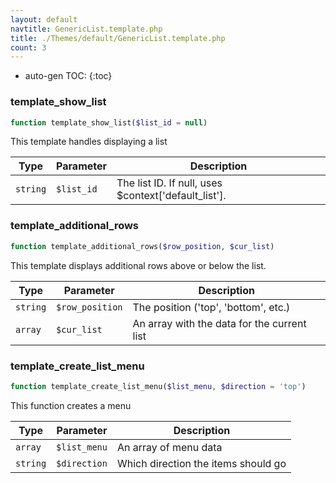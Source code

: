```yaml
---
layout: default
navtitle: GenericList.template.php
title: ./Themes/default/GenericList.template.php
count: 3
---
```

* auto-gen TOC:
{:toc}
### template_show_list

```php
function template_show_list($list_id = null)
```
This template handles displaying a list



Type|Parameter|Description
---|---|---
`string`|`$list_id`|The list ID. If null, uses $context['default_list'].

### template_additional_rows

```php
function template_additional_rows($row_position, $cur_list)
```
This template displays additional rows above or below the list.



Type|Parameter|Description
---|---|---
`string`|`$row_position`|The position ('top', 'bottom', etc.)
`array`|`$cur_list`|An array with the data for the current list

### template_create_list_menu

```php
function template_create_list_menu($list_menu, $direction = 'top')
```
This function creates a menu



Type|Parameter|Description
---|---|---
`array`|`$list_menu`|An array of menu data
`string`|`$direction`|Which direction the items should go

